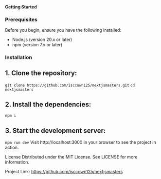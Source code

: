 #### Getting Started

### Prerequisites

Before you begin, ensure you have the following installed:
- Node.js (version 20.x or later)
- npm (version 7.x or later)

### Installation

## 1. Clone the repository:
```git clone https://github.com/isccown125/nextjsmasters.git```
```cd nextjsmasters```

## 2. Install the dependencies:
```npm i```

## 3. Start the development server:
```npm run dev```
Visit http://localhost:3000 in your browser to see the project in action.

License
Distributed under the MIT License. See LICENSE for more information.

Project Link: https://github.com/isccown125/nextjsmasters





